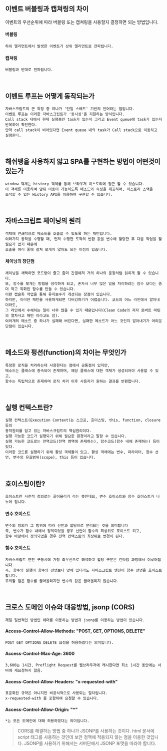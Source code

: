 ## 이벤트 버블링과 캡쳐링의 차이
이벤트의 우선순위에 따라 버블링 또는 캡쳐링을 사용할지 결정하면 되는 방법입니다.

#### 버블링
```
하위 엘리먼트에서 발생한 이벤트가 상위 엘리먼트로 전파됩니다.
```

#### 캡쳐링
```
버블링과 반대로 전파됩니다.
```

<br>

## 이벤트 루프는 어떻게 동작되는가
```
자바스크립트의 큰 특징 중 하나가 '단일 스레드' 기반의 언어라는 점입니다.  
이벤트 루프는 이러한 자바스크립트가 '동시성'을 지원하는 방식입니다.  
Call stack 내에서 현재 실행중인 task가 있는지 그리고 Event queue에 task가 있는지 반복하여 확인한다.  
만약 call stack이 비어있다면 Event queue 내의 task가 Call stack으로 이동하고 실행한다.
```

<br>

## 해쉬뱅을 사용하지 않고 SPA를 구현하는 방법이 어떤것이 있는가
```
window 객체는 history 객체를 통해 브라우저 히스토리에 접근 할 수 있습니다.
이 객체를 이용하여 앞뒤 이동이 가능하도록 메소드와 속성을 제공하며, 히스토리 스택을  
조작할 수 있는 History API를 이용하여 구현할 수 있습니다.
```

<br>

## 자바스크립트 체이닝의 원리
```
객체에 연쇄적으로 메소드를 호출할 수 있도록 하는 패턴입니다.  
여러가지 동작을 수행할 때, 먼저 수행한 도작의 반환 값을 변수에 할당한 후 다음 작업을 할 필요가 없기 때문에  
호출을 여러 줄에 걸쳐 쪼개지 않아도 되는 이점이 있습니다.
```

#### 체이닝의 장단점
```
체이닝을 채택하면 코드량이 줄고 좀더 간결해져 거의 하나의 문장처럼 읽히게 할 수 있습니다.  
또, 함수를 쪼개는 방법을 생각하게 되고, 혼자서 너무 많은 일을 처리하려는 함수 보다는 좀더 작고 특화된 함수를 만들 수 있습니다.  
이런 캡슐화 작업을 통해 유지보수가 개선되는 장점이 있습니다.  
하지만, 이러한 패턴을 사용하게되면 디버깅하기가 어렵습니다. 코드의 어느 라인에서 알아내더라도,  
그 라인에서 수해하는 일이 너무 많을 수 있기 때문입니다(Clean Code의 저자 로버트 마틴의 열차사고 패턴 이라고도 함).  
여러개의 메소드 중 하나가 실패해 버린다면, 실패한 메소드가 어느 것인지 알아내기가 어려운 단점이 있습니다.
```

<br>

## 메소드와 펑션(function)의 차이는 무엇인가
```
특정한 로직을 처리하는데 사용한다는 점에서 공통점이 있지만,  
메소드는 클래스에 종속되어 존재하며, 해당 클래스에 대한 객체가 생성되어야 사용할 수 있고,  
함수는 독립적으로 존재하며 로직 처리 이후 사용자가 원하는 결과를 반환합니다.
```

<br>

## 실행 컨텍스트란?
```
실행 컨텍스트(Execution Context)는 스코프, 호이스팅, this, function, closure 등의  
동작원리를 담고 있는 자바스크립트의 핵심원리이다.  
실행 가능한 코드가 실행되기 위해 필요한 환경이라고 말할 수 있습니다.  
실행 가능한 코드로는 전역코드(전역 영역에 존재하는), 함수코드(함수 내에 존재하는) 등이 있다.  
이러한 코드를 실행하기 위해 활성 객체들이 있고, 활성 객체에는 변수, 파라미터, 함수 선언, 변수의 유효범위(scope), this 등이 있습니다.
```

<br>

## 호이스팅이란?
```
호이스트란 사전적 정의로는 끌어올리기 라는 뜻인데요, 변수 호이스트와 함수 호이스트가 나누어 집니다.
```

#### 변수 호이스트
```
변수의 정의가 그 범위에 따라 선언과 할당으로 분리되는 것을 의미합니다
즉, 변수가 함수 내에서 정의되었을 경우 선언이 함수의 최상위로 호이스트 되고,  
함수 바깥에서 정의되었을 경우 전역 컨텍스트의 최상위로 변경이 된다.
```

#### 함수 호이스트
```
자바스크립트 엔진 구동시에 가장 최우선으로 해석하고 할당 구문은 런타임 과정에서 이루어집니다.
즉, 함수의 실행이 함수의 선언보다 앞에 있더라도 자바스크립트 엔진이 함수 선언을 호이스트 합니다.  
주의할 점은 함수를 끌어올리지만 변수의 값은 끌어올리지 않습니다.
```

<br>

## 크로스 도메인 이슈와 대응방법, jsonp (CORS)
```
제일 일반적인 방법인 헤더를 이용하는 방법과 jsonp를 이용하는 방법이 있습니다.
```

#### Access-Control-Allow-Methods: "POST, GET, OPTIONS, DELETE"
```
POST GET OPTIONS DELETE 요청을 허용하겠다는 의미입니다.
```

#### Access-Control-Max-Age: 3600
```
3,600는 1시간, Preflight Request를 웹브라우저에 캐시한다면 최소 1시간 동안에는 서버에 재요청하지 않음.
```

#### Access-Control-Allow-Headers: "x-requested-with"
```
표준화된 규약은 아니지만 비공식적으로 사용되는 절차입니다.  
x-requested-with 를 포함하여 요청할 수 있습니다.
```

#### Access-Control-Allow-Origin: "*"
```
*는 모든 도메인에 대해 허용하겠다는 의미입니다.
```

> CORS를 해결하는 방법 중 하나가 JSONP를 사용하는 것이다.
> html 문서에 script 태그를 사용하는 것인데 보안 정책에 적용되지 않는 점을 이용한 것입니다.
> JSONP를 사용하기 위해서는 서버단에서 JSONP 포맷을 따라야 합니다.
